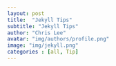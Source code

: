 ```yaml
---
layout: post
title:  "Jekyll Tips"
subtitle: "Jekyll Tips"
author: "Chris Lee"
avatar: "img/authors/profile.png"
image: "img/jekyll.png"
categories : [all, Tip]
---
```


